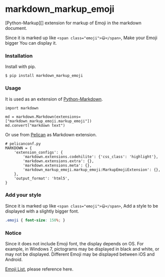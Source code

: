 # markdown_markup_emoji

[Python-Markup][] extension for markup of Emoji in the markdown document.

Since it is marked up like `<span class="emoji">😃</span>`,
Make your Emoji bigger You can display it.

### Installation

Install with pip.

```
$ pip install markdown_markup_emoji
```

### Usage

It is used as an extension of [Python-Markdown][].

```.python
import markdown

md = markdown.Markdown(extensions=["markdown_markup_emoji.markup_emoji"])
md.convert("markdown text")
```

Or use from [Pelican][] as Markdown extension.

```.python
# pelicanconf.py
MARKDOWN = {
    'extension_configs': {
        'markdown.extensions.codehilite': {'css_class': 'highlight'},
        'markdown.extensions.extra': {},
        'markdown.extensions.meta': {},
        'markdown_markup_emoji.markup_emoji:MarkupEmojiExtension': {},
    },
    'output_format': 'html5',
}
```

### Add your style

Since it is marked up like `<span class="emoji">😃</span>`,
Add a style to be displayed with a slightly bigger font.

```.css
.emoji { font-size: 150%; }
```

### Notice

Since it does not include Emoji font, the display depends on OS.
For example, in Windows 7, pictograms may be displayed in black and white,
or may not be displayed.
Different Emoji may be displayed between iOS and Android.

[Emoji List][EmojiList], please reference here.

[Python-Markdown]: https://github.com/Python-Markdown/markdown "Python-Markdown"
[Pelican]: https://blog.getpelican.com/ "Pelican Static Site Generator"
[EmojiList]: https://unicode.org/emoji/charts/full-emoji-list.html "Full Emoji List"

